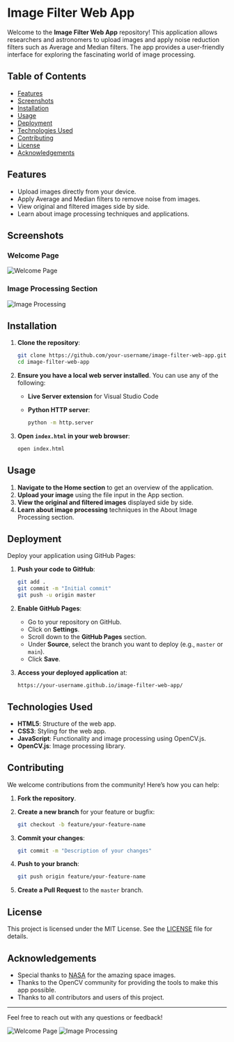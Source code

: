 # Image Filter Web App

Welcome to the **Image Filter Web App** repository! This application allows researchers and astronomers to upload images and apply noise reduction filters such as Average and Median filters. The app provides a user-friendly interface for exploring the fascinating world of image processing.

## Table of Contents

- [Features](#features)
- [Screenshots](#screenshots)
- [Installation](#installation)
- [Usage](#usage)
- [Deployment](#deployment)
- [Technologies Used](#technologies-used)
- [Contributing](#contributing)
- [License](#license)
- [Acknowledgements](#acknowledgements)

## Features

- Upload images directly from your device.
- Apply Average and Median filters to remove noise from images.
- View original and filtered images side by side.
- Learn about image processing techniques and applications.

## Screenshots

### Welcome Page
![Welcome Page](welcome.jpg)

### Image Processing Section
![Image Processing](image_processing.jpg)

## Installation

1. **Clone the repository**:

    ```bash
    git clone https://github.com/your-username/image-filter-web-app.git
    cd image-filter-web-app
    ```

2. **Ensure you have a local web server installed**. You can use any of the following:

    - **Live Server extension** for Visual Studio Code
    - **Python HTTP server**:

        ```bash
        python -m http.server
        ```

3. **Open `index.html` in your web browser**:

    ```bash
    open index.html
    ```

## Usage

1. **Navigate to the Home section** to get an overview of the application.
2. **Upload your image** using the file input in the App section.
3. **View the original and filtered images** displayed side by side.
4. **Learn about image processing** techniques in the About Image Processing section.

## Deployment

Deploy your application using GitHub Pages:

1. **Push your code to GitHub**:

    ```bash
    git add .
    git commit -m "Initial commit"
    git push -u origin master
    ```

2. **Enable GitHub Pages**:

    - Go to your repository on GitHub.
    - Click on **Settings**.
    - Scroll down to the **GitHub Pages** section.
    - Under **Source**, select the branch you want to deploy (e.g., `master` or `main`).
    - Click **Save**.

3. **Access your deployed application** at:

    ```
    https://your-username.github.io/image-filter-web-app/
    ```

## Technologies Used

- **HTML5**: Structure of the web app.
- **CSS3**: Styling for the web app.
- **JavaScript**: Functionality and image processing using OpenCV.js.
- **OpenCV.js**: Image processing library.

## Contributing

We welcome contributions from the community! Here’s how you can help:

1. **Fork the repository**.
2. **Create a new branch** for your feature or bugfix:

    ```bash
    git checkout -b feature/your-feature-name
    ```

3. **Commit your changes**:

    ```bash
    git commit -m "Description of your changes"
    ```

4. **Push to your branch**:

    ```bash
    git push origin feature/your-feature-name
    ```

5. **Create a Pull Request** to the `master` branch.

## License

This project is licensed under the MIT License. See the [LICENSE](LICENSE) file for details.

## Acknowledgements

- Special thanks to [NASA](https://www.nasa.gov/) for the amazing space images.
- Thanks to the OpenCV community for providing the tools to make this app possible.
- Thanks to all contributors and users of this project.

---

Feel free to reach out with any questions or feedback!

![Welcome Page](welcome.jpg)
![Image Processing](image_processing.jpg)
